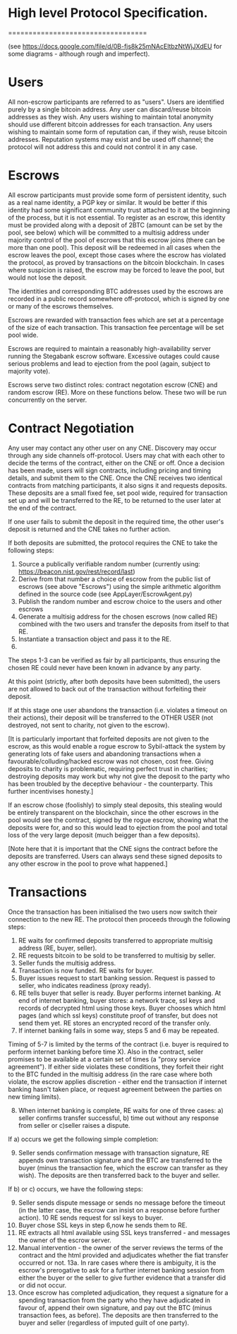 High level Protocol Specification.
==================================
==================================

(see https://docs.google.com/file/d/0B-fjs8k25mNAcEltbzNtWjJXdEU for some diagrams - although rough and imperfect).

Users
=====

All non-escrow participants are referred to as "users".
Users are identified purely by a single bitcoin address. Any user can discard/reuse bitcoin addresses as they wish.
Any users wishing to maintain total anonymity should use different bitcoin addresses for each transaction.
Any users wishing to maintain some form of reputation can, if they wish, reuse bitcoin addresses. Reputation systems may exist and be used off channel; the protocol will not address this and could not control it in any case.

Escrows
=======
All escrow participants must provide some form of persistent identity, such as a real name identity, a PGP key or similar.
It would be better if this identity had some significant community trust attached to it at the beginning of the process, but it is not essential. To register as an escrow, this identity must be provided along with a deposit of 2BTC (amount can be set by the pool, see below) which will be committed to a multisig address under majority control of the pool of escrows that this escrow joins (there can be more than one pool). This deposit will be redeemed in all cases when the escrow leaves the pool, except those cases where the escrow has violated the protocol, as proved by transactions on the bitcoin blockchain. In cases where suspicion is raised, the escrow may be forced to leave the pool, but would not lose the deposit. 

The identities and corresponding BTC addresses used by the escrows are recorded in a public record somewhere off-protocol, which is signed by one or many of the escrows themselves.

Escrows are rewarded with transaction fees which are set at a percentage of the size of each transaction. This transaction fee percentage will be set pool wide.

Escrows are required to maintain a reasonably high-availability server running the Stegabank escrow software. Excessive outages could cause serious problems and lead to ejection from the pool (again, subject to majority vote).

Escrows serve two distinct roles: contract negotation escrow (CNE) and random escrow (RE). More on these functions below. These two will be run concurrently on the server.

Contract Negotiation
====================
Any user may contact any other user on any CNE. Discovery may occur through any side channels off-protocol. Users may chat with each other to decide the terms of the contract, either on the CNE or off. Once a decision has been made, users will sign contracts, including pricing and timing details, and submit them to the CNE. Once the CNE receives two identical contracts from matching participants, it also signs it and requests deposits. These deposits are a small fixed fee, set pool wide, required for transaction set up and will be transferred to the RE, to be returned to the user later at the end of the contract.

If one user fails to submit the deposit in the required time, the other user's deposit is returned and the CNE takes no further action.

If both deposits are submitted, the protocol requires the CNE to take the following steps:

1. Source a publically verifiable random number (currently using: https://beacon.nist.gov/rest/record/last)
2. Derive from that number a choice of escrow from the public list of escrows (see above "Escrows") using the simple arithmetic algorithm defined in the source code (see AppLayer/EscrowAgent.py)
3. Publish the random number and escrow choice to the users and other escrows
4. Generate a multisig address for the chosen escrows (now called RE) combined with the two users and transfer the deposits from itself to that RE.
5. Instantiate a transaction object and pass it to the RE.
6. 
The steps 1-3 can be verified as fair by all participants, thus ensuring the chosen RE could never have been known in advance by any party.

At this point (strictly, after both deposits have been submitted), the users are not allowed to back out of the transaction without forfeiting their deposit.

If at this stage one user abandons the transaction (i.e. violates a timeout on their actions), their deposit will be transferred to the OTHER USER (not destroyed, not sent to charity, not given to the escrow). 

[It is particularly important that forfeited deposits are not given to the escrow, as this would enable a rogue escrow to Sybil-attack the system by generating lots of fake users and abandoning transactions when a favourable/colluding/hacked escrow was not chosen, cost free. Giving deposits to charity is problematic, requiring perfect trust in charities; destroying deposits may work but why not give the deposit to the party who has been troubled by the deceptive behaviour - the counterparty. This further incentivises honesty.]

If an escrow chose (foolishly) to simply steal deposits, this stealing would be entirely transparent on the blockchain, since the other escrows in the pool would see the contract, signed by the rogue escrow, showing what the deposits were for, and so this would lead to ejection from the pool and total loss of the very large deposit (much beigger than a few deposits). 

[Note here that it is important that the CNE signs the contract before the deposits are transferred. Users can always send these signed deposits to any other escrow in the pool to prove what happened.]

Transactions
============

Once the transaction has been initialised the two users now switch their connection to the new RE. The protocol then proceeds through the following steps:

1. RE waits for confirmed deposits transferred to appropriate multisig address (RE, buyer, seller).
2. RE requests bitcoin to be sold to be transferred to multisig by seller.
3. Seller funds the multisig address.
4. Transaction is now funded. RE waits for buyer.
5. Buyer issues request to start banking session. Request is passed to seller, who indicates readiness (proxy ready).
6. RE tells buyer that seller is ready. Buyer performs internet banking. At end of internet banking, buyer stores: a network trace, ssl keys and records of decrypted html using those keys. Buyer chooses which html pages (and which ssl keys) constitute proof of transfer, but does not send them yet. RE stores an encrypted record of the transfer only.
7. If internet banking fails in some way, steps 5 and 6 may be repeated.

  Timing of 5-7 is limited by the terms of the contract (i.e. buyer is required to perform internet banking before time X). Also in the contract, seller promises to be available at a certain set of times (a "proxy service agreement"). If either side violates these conditions, they forfeit their right to the BTC funded in the multisig address (in the rare case where both violate, the escrow applies discretion - either end the transaction if internet banking hasn't taken place, or request agreement between the parties on new timing limits).

8. When internet banking is complete, RE waits for one of three cases: a) seller confirms transfer successful, b) time out without any response from seller or c)seller raises a dispute.

  If a) occurs we get the following simple completion:

9. Seller sends confirmation message with transaction signature, RE appends own transaction signature and the BTC are transferred to the buyer (minus the transaction fee, which the escrow can transfer as they wish). The deposits are then transferred back to the buyer and seller.

  If b) or c) occurs, we have the following steps:

9. Seller sends dispute message or sends no message before the timeout (in the latter case, the escrow can insist on a response before further action).
10 RE sends request for ssl keys to buyer.
11. Buyer chose SSL keys in step 6,now he sends them to RE.
12. RE extracts all html available using SSL keys transferred - and messages the owner of the escrow server.
13. Manual intervention - the owner of the server reviews the terms of the contract and the html provided and adjudicates whether the fiat transfer occurred or not.
13a. In rare cases where there is ambiguity, it is the escrow's prerogative to ask for a further internet banking session from either the buyer or the seller to give further evidence that a transfer did or did not occur.
14. Once escrow has completed adjudication, they request a signature for a spending transaction from the party who they have adjudicated in favour of, append their own signature, and pay out the BTC (minus transaction fees, as before). The deposits are then transferred to the buyer and seller (regardless of imputed guilt of one party).













